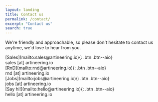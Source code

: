 ```yaml
---
layout: landing
title: Contact us
permalink: /contact/
excerpt: "Contact us"
search: true
---
```

We're friendly and approachable, so please don't hesitate to contact us anytime, we'd love to hear from you.

<div class="pull-center">
<div class="contact" markdown="1">
<div markdown="1">
[Sales](mailto:sales@artineering.io){: .btn .btn--aio}
</div>
  sales [at] artineering.io
</div>
<div class="contact" markdown="1">
<div markdown="1">
  [RnD](mailto:rnd@artineering.io){: .btn .btn--aio}
</div>
  rnd [at] artineering.io
</div>
<div class="contact" markdown="1">
<div markdown="1">
  [Jobs](mailto:jobs@artineering.io){: .btn .btn--aio}
</div>
  jobs [at] artineering.io
</div>
<div class="contact" markdown="1">
<div markdown="1">
  [Say hi!](mailto:hello@artineering.io){: .btn .btn--aio}
</div>
  hello [at] artineering.io
</div>
</div>
